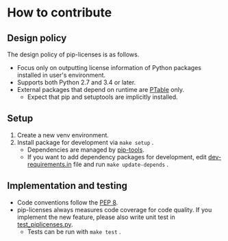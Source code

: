 # How to contribute

## Design policy

The design policy of pip-licenses is as follows.

* Focus only on outputting license information of Python packages installed in user's environment.
* Supports both Python 2.7 and 3.4 or later.
* External packages that depend on runtime are [PTable](https://pypi.org/project/PTable/) only.
    * Expect that pip and setuptools are implicitly installed.

## Setup

1. Create a new venv environment.
2. Install package for development via `make setup` .
    * Dependencies are managed by [pip-tools](https://pypi.org/project/pip-tools/).
    * If you want to add dependency packages for development, edit [dev-requirements.in](https://github.com/raimon49/pip-licenses/blob/master/dev-requirements.in) file and run `make update-depends` .

## Implementation and testing

* Code conventions follow the [PEP 8](https://www.python.org/dev/peps/pep-0008/).
* pip-licenses always measures code coverage for code quality. If you implement the new feature, please also write unit test in [test\_piplicenses.py](https://github.com/raimon49/pip-licenses/blob/master/test_piplicenses.py).
    * Tests can be run with `make test` .
